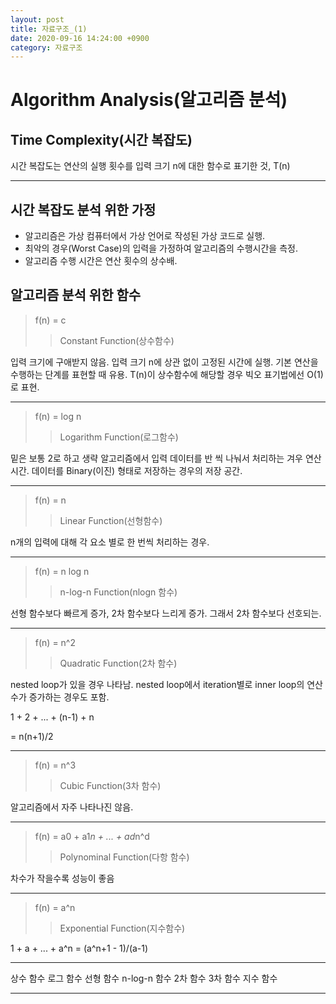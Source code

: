 ```yaml
---
layout: post
title: 자료구조_(1)
date: 2020-09-16 14:24:00 +0900
category: 자료구조
---
```


# Algorithm Analysis(알고리즘 분석)

## Time Complexity(시간 복잡도)

시간 복잡도는 연산의 실행 횟수를 입력 크기 n에 대한 함수로 표기한 것, T(n)

---

## 시간 복잡도 분석 위한 가정

- 알고리즘은 가상 컴퓨터에서 가상 언어로 작성된 가상 코드로 실행.
- 최악의 경우(Worst Case)의 입력을 가정하여 알고리즘의 수행시간을 측정.
- 알고리즘 수행 시간은 연산 횟수의 상수배.

## 알고리즘 분석 위한 함수

> f(n) = c
>> Constant Function(상수함수)

입력 크기에 구애받지 않음. 입력 크기 n에 상관 없이 고정된 시간에 실행. 기본 연산을 수행하는 단계를 표현할 때 유용. T(n)이 상수함수에 해당할 경우 빅오 표기법에선 O(1)로 표현.

---

> f(n) = log n
>> Logarithm Function(로그함수)

밑은 보통 2로 하고 생략
알고리즘에서 입력 데이터를 반 씩 나눠서 처리하는 겨우 연산 시간. 데이터를 Binary(이진) 형태로 저장하는 경우의 저장 공간.

---

> f(n) = n
>> Linear Function(선형함수)

n개의 입력에 대해 각 요소 별로 한 번씩 처리하는 경우.

---

> f(n) = n log n
>> n-log-n Function(nlogn 함수)

선형 함수보다 빠르게 증가, 2차 함수보다 느리게 증가. 그래서 2차 함수보다 선호되는.

---

> f(n) = n^2
>> Quadratic Function(2차 함수)

nested loop가 있을 경우 나타남. nested loop에서 iteration별로 inner loop의 연산 수가 증가하는 경우도 포함.

1 + 2 + ... + (n-1) + n

= n(n+1)/2

---

> f(n) = n^3
>> Cubic Function(3차 함수)

알고리즘에서 자주 나타나진 않음.

---

> f(n) = a0 + a1*n + ... + ad*n^d
>> Polynominal Function(다항 함수)

차수가 작을수록 성능이 좋음

---

> f(n) = a^n
>> Exponential Function(지수함수)

1 + a + ... + a^n = (a^n+1 - 1)/(a-1)

---
상수 함수
로그 함수
선형 함수
n-log-n 함수
2차 함수
3차 함수
지수 함수

---